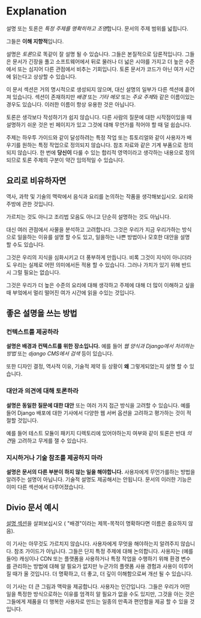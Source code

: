 # Explanation

설명 또는 토론은 *특정 주제를 명확히하고 조명*합니다. 문서의 주제 범위를 넓힙니다.

그들은 **이해 지향적**입니다.

설명은 *토론*으로 똑같이 잘 설명 될 수 있습니다. 그들은 본질적으로 담론적입니다. 그들은 문서가 긴장을 풀고 소프트웨어에서 뒤로 물러나 더 넓은 시야를 가지고 더 높은 수준에서 또는 심지어 다른 관점에서 비추는 기회입니다. 토론 문서가 코드가 아닌 여가 시간에 읽는다고 상상할 수 있습니다.

이 문서 섹션은 거의 명시적으로 생성되지 않으며, 대신 설명의 일부가 다른 섹션에 흩어져 있습니다. 섹션이 존재하지만 *배경* 또는 *기타 메모* 또는 *주요 주제*와 같은 이름이있는 경우도 있습니다. 이러한 이름이 항상 유용한 것은 아닙니다.

토론은 생각보다 작성하기가 쉽지 않습니다. 다른 사람의 질문에 대한 시작점이있을 때 설명하기 쉬운 것은 빈 페이지가 있고 그것에 대해 무언가를 적어야 할 때 덜 쉽습니다.

주제는 하우투 가이드와 같이 달성하려는 특정 작업 또는 튜토리얼와 같이 사용자가 배우기를 원하는 특정 작업으로 정의되지 않습니다. 참조 자료와 같은 기계 부품으로 정의되지 않습니다. 한 번에 **당신이** 다룰 수 있는 합리적 영역이라고 생각하는 내용으로 정의되므로 토론 주제의 구분이 약간 임의적일 수 있습니다.

## 요리로 비유하자면

역사, 과학 및 기술의 맥락에서 음식과 요리를 논의하는 작품을 생각해보십시오. 요리와 주방에 관한 것입니다.

가르치는 것도 아니고 조리법 모음도 아니고 단순히 설명하는 것도 아닙니다.

대신 여러 관점에서 사물을 분석하고 고려합니다. 그것은 우리가 지금 우리가하는 방식으로 일을하는 이유를 설명 할 수도 있고, 일을하는 나쁜 방법이나 모호한 대안을 설명 할 수도 있습니다.

그것은 우리의 지식을 심화시키고 더 풍부하게 만듭니다. 비록 그것이 지식이 아니더라도 우리는 실제로 어떤 의미에서든 적용 할 수 있습니다. 그러나 가치가 있기 위해 반드시 그럴 필요는 없습니다.

그것은 우리가 더 높은 수준의 요리에 대해 생각하고 주제에 대해 더 많이 이해하고 싶을 때 부엌에서 멀리 떨어진 여가 시간에 읽을 수있는 것입니다.

## 좋은 설명을 쓰는 방법

### 컨텍스트를 제공하라

**설명은 배경과 컨텍스트를 위한 장소입니다.** 예를 들어 *웹 양식과 Django에서 처리하는 방법* 또는 *django CMS에서 검색* 등이 있습니다.

또한 디자인 결정, 역사적 이유, 기술적 제약 등 상황이 **왜** 그렇게되었는지 설명 할 수 있습니다.

### 대안과 의견에 대해 토론하라

**설명은 동일한 질문에 대한 대안** 또는 여러 가지 접근 방식을 고려할 수 있습니다. 예를 들어 Django 배포에 대한 기사에서 다양한 웹 서버 옵션을 고려하고 평가하는 것이 적절할 것입니다.

예를 들어 테스트 모듈이 패키지 디렉토리에 있어야하는지 여부와 같이 토론은 반대 *의견*을 고려하고 무게를 잴 수 있습니다.

### 지시하거나 기술 참조를 제공하지 마라

**설명은 문서의 다른 부분이 하지 않는 일을 해야합니다.** 사용자에게 무언가를하는 방법을 알려주는 설명이 아닙니다. 기술적 설명도 제공해서는 안됩니다. 문서의 이러한 기능은 이미 다른 섹션에서 다루어졌습니다.

## Divio 문서 예시

[설명 섹션]((https://docs.divio.com/en/latest/reference/divio-cli))을 살펴보십시오 ( "배경"이라는 제목-목적이 명확하다면 이름은 중요하지 않음).

이 기사는 아무것도 가르치지 않습니다. 사용자에게 무엇을 해야하는지 알려주지 않습니다. 참조 가이드가 아닙니다. 그들은 단지 특정 주제에 대해 논의합니다. 사용자는 (예를 들어) 캐싱이나 CDN 또는 플랫폼을 사용하거나 특정 작업을 수행하기 위해 환경 변수를 관리하는 방법에 대해 알 필요가 없지만 누군가의 플랫폼 사용 경험과 사용이 이루어질 때가 올 것입니다. 더 명확하고, 더 좋고, 더 깊이 이해함으로써 개선 될 수 있습니다.

이 기사는 더 큰 그림과 맥락을 제공합니다. 사용자는 인간입니다. 그들은 우리가 어떤 일을 특정한 방식으로하는 이유를 엄격히 알 필요가 없을 수도 있지만, 그것을 아는 것은 그들에게 제품을 더 행복한 사용자로 만드는 일종의 만족과 편안함을 제공 할 수 있을 것입니다.